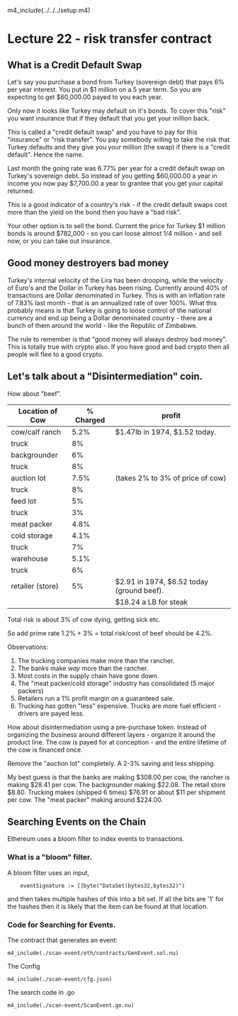 m4_include(../../../setup.m4)

# Lecture 22 - risk transfer contract

## What is a Credit Default Swap

Let's say you purchase a bond from Turkey (sovereign debt) 
that pays 6% per year interest.  You put in $1 million
on a 5 year term.   So you are expecting to get $60,000.00
payed to you each year.

Only now it looks like Turkey may default on it's bonds.
To cover this "risk" you want insurance that if they
default that you get your million back.

This is called a "credit default swap" and you have to 
pay for this "insurance" or "risk transfer".  You pay
somebody willing to take the risk that Turkey defaults
and they give you your million (the swap) if there is
a "credit default".  Hence the name.

Last month the going rate was 6.77% per year for a 
credit default swap on Turkey's sovereign debt.  So
instead of you getting $60,000.00 a year in income
you now pay $7,700.00 a year to grantee that you get
your capital returned.

This is a good indicator of a country's risk - if the credit 
default swaps cost more than the yield on the bond then you 
have a "bad risk".

Your other option is to sell the bond.  Current the price for
Turkey $1 million bonds is around $782,000 - so you can loose
almost 1/4 million - and sell now, or you can take out insurance.

## Good money destroyers bad money

Turkey's internal velocity of the Lira has been drooping, while the
velocity of Euro's and the Dollar in Turkey has been rising.   Currently
around 40% of transactions are Dollar denominated in Turkey.  This is with
an inflation rate of 7.83% last month - that is an annualized rate of
over 100%.   What this probably means is that Turkey is going to loose
control of the national currency and end up being a Dollar denominated
country - there are a bunch of them around the world - like the Republic 
of Zimbabwe.

The rule to remember is that "good money will always destroy bad money".
This is totally true with crypto also.  If you have good and bad crypto
then all people will flee to a good crypto.

<div class="pagebreak"></div>

## Let's talk about a "Disintermediation" coin.

How about "beef".

| Location of Cow  | % Charged | profit |
|------------------|-----------|-------------------------------------------|
| cow/calf ranch   | 5.2%      | $1.47lb in 1974, $1.52 today.             |
| truck            | 8%        |                                           |
| backgrounder     | 6%        |                                           |
| truck            | 8%        |                                           |
| auction lot      | 7.5%      | (takes 2% to 3% of price of cow)          |
| truck            | 8%        |                                           |
| feed lot		   | 5%        |                                           |
| truck			   | 3%        |                                           |
| meat packer      | 4.8%      |                                           |
| cold storage     | 4.1%      |                                           |
| truck			   | 7%        |                                           |
| warehouse        | 5.1%      |                                           |
| truck			   | 6%        |                                           |
| retailer (store) | 5%		   | $2.91 in 1974, $6.52 today (ground beef). |
|                  | 		   | $18.24 a LB for steak                     |

Total risk is about 3% of cow dying, getting sick etc.

So add prime rate 1.2% + 3% = total risk/cost of beef should be 4.2%.

Observations:

1. The trucking companies make more than the rancher.
2. The banks make _way_ more than the rancher.
3. Most costs in the supply chain have gone down.
4. The "meat packer/cold storage" industry has consolidated (5 major packers)
5. Retailers run a 1% profit margin on a guaranteed sale.
6. Trucking has gotten "less" expensive.  Trucks are more fuel efficient - drivers are payed less.

How about disintermediation using a pre-purchase token.  Instead of organizing the
business around different layers - organize it around the product line.   The cow is
payed for at conception - and the entire lifetime of the cow is financed once.

Remove the "auction lot" completely.  A 2-3% saving and less shipping.

My best guess is that the banks are making $308.00 per cow, the 
rancher is making $28.41 per cow.  The backgrounder making $22.08.
The retail store $8.80.   Trucking makes (shipped 6 times) $76.91 or about
$11 per shipment per cow.   The "meat packer" making around $224.00.

<div class="pagebreak"></div>

## Searching Events on the Chain

Ethereum uses a bloom filter to index events to transactions.

### What is a "bloom" filter.


A bloom filter uses an input, 

```
	eventSignature := []byte("DataSet(bytes32,bytes32)")
```

and then takes multiple hashes of this into a bit set.  If all the bits are '1' for the
hashes then it is likely that the item can be found at that location.


### Code for Searching for Events.

The contract that generates an event:

```
m4_include(./scan-event/eth/contracts/GenEvent.sol.nu)
```

The Config

```
m4_include(./scan-event/cfg.json)
```

<div class="pagebreak"></div>

The search  code in .go

```
m4_include(./scan-event/ScanEvent.go.nu)
```
